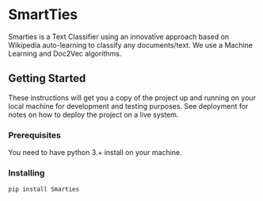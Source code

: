 # SmartTies


Smarties is a Text Classifier using an innovative approach based on Wikipedia auto-learning to classify 
any documents/text. We use a Machine Learning and Doc2Vec algorithms.

## Getting Started

These instructions will get you a copy of the project up and running on your local machine 
for development and testing purposes. See deployment for notes on how to deploy the project 
on a live system.

### Prerequisites

You need to have python 3.+ install on your machine. 

### Installing
```
pip install Smarties
```